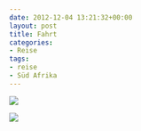 ```yaml
---
date: 2012-12-04 13:21:32+00:00
layout: post
title: Fahrt
categories:
- Reise
tags:
- reise
- Süd Afrika
---
```


[![](http://clemi.ag3r.at/wp-content/uploads/2012/12/wpid-Photo-04.12.2012-0857.jpg)](http://clemi.ag3r.at/wp-content/uploads/2012/12/wpid-Photo-04.12.2012-0857.jpg)





[![](http://clemi.ag3r.at/wp-content/uploads/2012/12/wpid-Photo-04.12.2012-0946.jpg)](http://clemi.ag3r.at/wp-content/uploads/2012/12/wpid-Photo-04.12.2012-0946.jpg)

